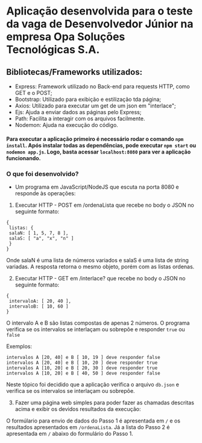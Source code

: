 # Aplicação desenvolvida para o teste da vaga de Desenvolvedor Júnior na empresa Opa Soluções Tecnológicas S.A.  
## Bibliotecas/Frameworks utilizados:
* Express: Framework utilizado no Back-end para requests HTTP, como GET e o POST;
* Bootstrap: Utilizado para exibição e estilização tda página;
* Axios: Utilizado para executar um get de um json em "interlace";
* Ejs: Ajuda a enviar dados as páginas pelo Express;
* Path: Facilita a interagir com os arquivos facilmente.
* Nodemon: Ajuda na execução do código. 

#### Para executar a aplicação primeiro é necessário rodar o comando `npm install`.  Após instalar todas as dependências, pode executar `npm start` ou `nodemon app.js`. Logo, basta acessar `localhost:8080` para ver a aplicação funcionando.  

### O que foi desenvolvido?
* Um programa em JavaScript/NodeJS que escuta na porta 8080 e responde às operações: 
1. Executar HTTP - POST em /ordenaLista que recebe no body o JSON no seguinte formato:
```
{
 listas: {
 salaN: [ 1, 5, 7, 8 ],
 salaS: [ "a", "x", "n" ]
 }
}
```
Onde salaN é uma lista de números variados e salaS é uma lista de string variadas. A resposta retorna o mesmo objeto, porém com as listas ordenas.  

2. Executar HTTP - GET em /interlace? que recebe no body o JSON no seguinte formato:
```
{
 intervaloA: [ 20, 40 ],
 intervaloB: [ 10, 60 ]
}
```
O intervalo A e B são listas compostas de apenas 2 números. O programa verifica se os intervalos se interlaçam ou sobrepõe e responder `true` ou `false`  

Exemplos:  
```
intervalos A [20, 40] e B [ 10, 19 ] deve responder false
intervalos A [20, 40] e B [ 10, 20 ] deve responder true
intervalos A [10, 20] e B [ 20, 30 ] deve responder true
intervalos A [10, 20] e B [ 40, 50 ] deve responder false
```
Neste tópico foi decidido que a aplicação verifica o arquivo `db.json` e verifica se os intervalos se interlaçam ou sobrepõe.

3. Fazer uma página web simples para poder fazer as chamadas descritas acima e exibir os devidos resultados da execução:   

O formúlario para envio de dados do Passo 1 é apresentada em `/` e os resultados apresentados em `/ordenaLista`. Já a lista do Passo 2 é apresentada em `/` abaixo do formulário do Passo 1.
